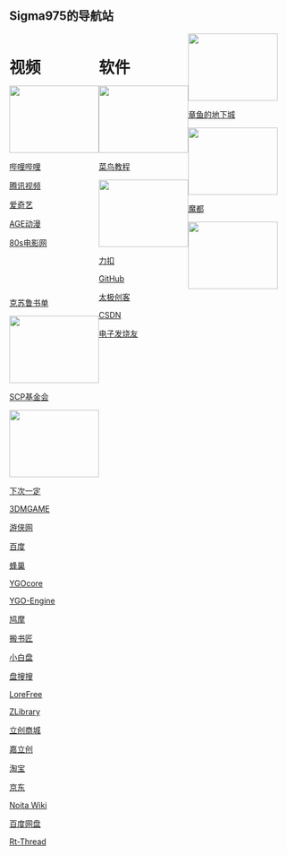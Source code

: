 ## Sigma975的导航站

<div id="video" style="height:400px;width:160px;float:left;">
  <h1 style="margin-bottom:0;">视频</h1>
  
  <a href="https://www.bilibili.com/" target="_blank"><img src="https://t7.baidu.com/it/u=4138435146,1856383332&fm=218&app=125&size=f242,150&n=0&f=PNG?s=8197C732DDA1FA133E526557030030B9&sec=1652288400&t=aa4a6db4ffc4ae2338f543d4c397ef5f" width=160 height=120></a>
  
  <a href="https://www.bilibili.com/" target="_blank">哔哩哔哩</a>
  
  <a href="https://v.qq.com/?ptag=qqbsc" target="_blank">腾讯视频</a>
  
  <a href="https://www.iqiyi.com/" target="_blank">爱奇艺</a>
  
  <a href="https://www.agemys.com/" target="_blank">AGE动漫</a>
  
  <a href="https://www.80s.tw/" target="_blank">80s电影网</a>
</div>

<div id="software" style="height:400px;width:160px;float:left;">

  <h1 style="margin-bottom:0;">软件</h1>
  
  <a href="https://www.runoob.com/" target="_blank"><img src="https://img1.baidu.com/it/u=2206127466,2420924082&fm=253&fmt=auto&app=138&f=GIF?w=220&h=100" width=160 height=120></a>

  <a href="https://www.runoob.com/" target="_blank">菜鸟教程</a>
  
  <a href="http://scp-wiki-cn.wikidot.com/" target="_blank"><img src="https://static.leetcode.cn/cn-mono-assets/production/assets/logo-dark-cn.c42314a8.svg" width=160 height=120></a>

  <a href="https://leetcode.cn/" target="_blank">力扣</a>
  
  <a href="https://github.com/" target="_blank">GitHub</a>
  
  <a href="http://www.taichi-maker.com/" target="_blank">太极创客</a>
  
  <a href="https://www.csdn.net/" target="_blank">CSDN</a>

  <a href="https://www.elecfans.com/" target="_blank">电子发烧友</a>
</div>

<a href="https://www.cnmods.org/" target="_blank"><img src="https://www.cnmods.org/title-1.jpg" width=160 height=120></a>

<a href="https://www.cnmods.org/" target="_blank">章鱼的地下城</a>

<a href="https://www.cnmods.net/#/homePage" target="_blank"><img src="https://wiki.cnmods.org/_media/logo.png" width=160 height=120></a>

<a href="https://www.cnmods.net/#/homePage" target="_blank">魔都</a>

<a href="https://www.douban.com/note/581689161/" target="_blank"><img src="https://img0.baidu.com/it/u=2898435425,2147751146&fm=253&fmt=auto&app=138&f=JPEG?w=593&h=500" width=160 height=120></a>

<a href="https://www.douban.com/note/581689161/" target="_blank">克苏鲁书单</a>

<a href="http://scp-wiki-cn.wikidot.com/" target="_blank"><img src="https://img2.baidu.com/it/u=3880532747,2617205718&fm=253&fmt=auto&app=138&f=JPEG?w=800&h=500" width=160 height=120></a>

<a href="http://scp-wiki-cn.wikidot.com/" target="_blank">SCP基金会</a>

<a href="https://www.iiice.cn/#/" target="_blank"><img src="https://img2.baidu.com/it/u=1666363001,73034044&fm=253&fmt=auto?w=1452&h=800" width=160 height=120></a>

<a href="https://www.iiice.cn/#/" target="_blank">下次一定</a>

<a href="https://www.3dmgame.com/" target="_blank">3DMGAME</a>

<a href="https://www.ali213.net/" target="_blank">游侠网</a>

<a href="https://www.baidu.com/" target="_blank">百度</a>

<a href="https://666yun.men/#/dashboard" target="_blank">蜂巢</a>

<a href="http://ygocore.ysepan.com/" target="_blank">YGOcore</a>

<a href="https://www.ygo-sem.cn/index.html" target="_blank">YGO-Engine</a>

<a href="https://www.jiumodiary.com" target="_blank">鸠摩</a>

<a href="https://www.banshujiang.cn" target="_blank">搬书匠</a>

<a href="https://www.xiaobaipan.com" target="_blank">小白盘</a>

<a href="https://www.pansoso.org" target="_blank">盘搜搜</a>

<a href="https://ebook2.lorefree.com" target="_blank">LoreFree</a>

<a href="https://zh.singlelogin.me/" target="_blank">ZLibrary</a>

<a href="https://www.szlcsc.com/?c=BD&sdclkid=ALeN15opALAi15eG&audience=3121619&bd_vid=8386733010871724153" target="_blank">立创商城</a>

<a href="https://www.jlc.com/" target="_blank">嘉立创</a>

<a href="https://www.taobao.com/" target="_blank">淘宝</a>

<a href="https://www.jd.com/" target="_blank">京东</a>

<a href="https://noita.fandom.com/wiki/Noita_Wiki/zh?mobileaction=toggle_view_mobile" target="_blank">Noita Wiki</a>

<a href="https://pan.baidu.com/disk/main?from=oldversion#/brand" target="_blank">百度网盘</a>

<a href="https://www.rt-thread.org/" target="_blank">Rt-Thread</a>

